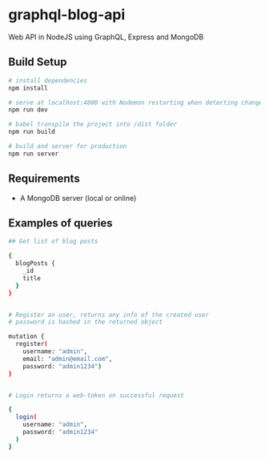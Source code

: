 # graphql-blog-api
Web API in NodeJS using GraphQL, Express and MongoDB

## Build Setup

``` bash
# install dependencies
npm install

# serve at localhost:4000 with Nodemon restarting when detecting changes in code
npm run dev

# babel transpile the project into /dist folder
npm run build

# build and server for production
npm run server
```

## Requirements

- A MongoDB server (local or online)

## Examples of queries

``` bash
## Get list of blog posts

{
  blogPosts {
    _id
    title
  }
}
```
``` bash

# Register an user, returns any info of the created user
# password is hashed in the returned object

mutation {
  register(
    username: "admin",
    email: "admin@email.com",
    password: "admin1234")
}


# Login returns a web-token on successful request

{
  login(
    username: "admin",
    password: "admin1234"
  )
}

```